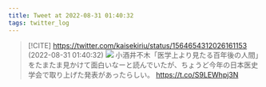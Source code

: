 ```yaml
---
title: Tweet at 2022-08-31 01:40:32
tags: twitter_log
---
```


> [!CITE] https://twitter.com/kaisekiriu/status/1564654312026161153 (2022-08-31 01:40:32)
> ![](https://twitter.com/kaisekiriu/status/1564654312026161153)
> 小酒井不木「医学上より見たる百年後の人間」をたまたま見かけて面白いなーと読んでいたが、ちょうど今年の日本医史学会で取り上げた発表があったらしい。
> https://t.co/S9LEWhpj3N
